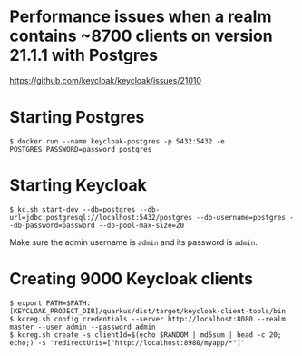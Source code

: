 # Performance issues when a realm contains ~8700 clients on version 21.1.1 with Postgres

https://github.com/keycloak/keycloak/issues/21010

# Starting Postgres

```shell
$ docker run --name keycloak-postgres -p 5432:5432 -e POSTGRES_PASSWORD=password postgres
```

# Starting Keycloak

```shell
$ kc.sh start-dev --db=postgres --db-url=jdbc:postgresql://localhost:5432/postgres --db-username=postgres --db-password=password --db-pool-max-size=20
```

Make sure the admin username is `admin` and its password is `admin`.

# Creating 9000 Keycloak clients

```shell
$ export PATH=$PATH:[KEYCLOAK_PROJECT_DIR]/quarkus/dist/target/keycloak-client-tools/bin
$ kcreg.sh config credentials --server http://localhost:8080 --realm master --user admin --password admin
$ kcreg.sh create -s clientId=$(echo $RANDOM | md5sum | head -c 20; echo;) -s 'redirectUris=["http://localhost:8980/myapp/*"]'
```
